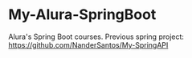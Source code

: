 # My-Alura-SpringBoot
Alura's Spring Boot courses. Previous spring project: https://github.com/NanderSantos/My-SpringAPI
